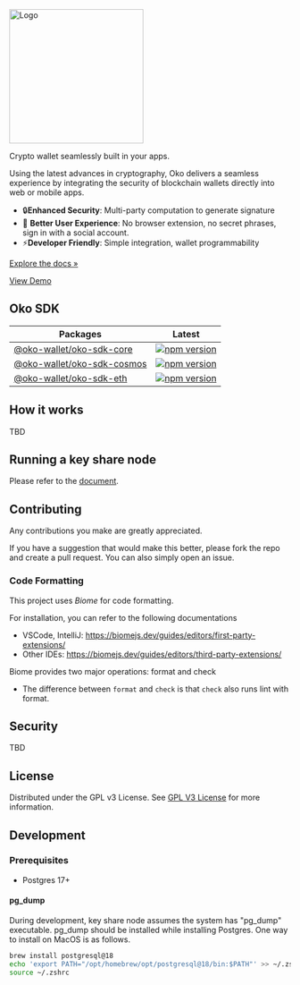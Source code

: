 <a href="https://demo.oko.app/">
  <picture>
    <source media="(prefers-color-scheme: light)" srcset="https://oko-wallet.s3.ap-northeast-2.amazonaws.com/icons/oko_product_logo_light.svg">
    <source media="(prefers-color-scheme: dark)" srcset="https://oko-wallet.s3.ap-northeast-2.amazonaws.com/icons/oko_product_logo_dark.svg">
    <img src="https://oko-wallet.s3.ap-northeast-2.amazonaws.com/icons/oko_product_logo_light.svg" alt="Logo"
    style="width: 240px; height: auto;">
  </picture>
</a>

Crypto wallet seamlessly built in your apps.

Using the latest advances in cryptography, Oko delivers a seamless
experience by integrating the security of blockchain wallets directly into web
or mobile apps.

- 🔒**Enhanced Security**: Multi-party computation to generate signature
- 🚀 **Better User Experience**: No browser extension, no secret phrases, sign
  in with a social account.
- ⚡**Developer Friendly**: Simple integration, wallet programmability

[Explore the docs »](https://docs.oko.app)

[View Demo](https://demo.oko.app)

## Oko SDK

<!-- TODO: update sdk names and links -->

| Packages                                         | Latest                                                                                                                                  |
| ------------------------------------------------ | --------------------------------------------------------------------------------------------------------------------------------------- |
| [@oko-wallet/oko-sdk-core](sdk/oko_sdk_core)     | [![npm version](https://img.shields.io/npm/v/@oko-wallet/oko-sdk-core.svg)](https://www.npmjs.com/package/@oko-wallet/oko-sdk-core)     |
| [@oko-wallet/oko-sdk-cosmos](sdk/oko_sdk_cosmos) | [![npm version](https://img.shields.io/npm/v/@oko-wallet/oko-sdk-cosmos.svg)](https://www.npmjs.com/package/@oko-wallet/oko-sdk-cosmos) |
| [@oko-wallet/oko-sdk-eth](sdk/oko_sdk_eth)       | [![npm version](https://img.shields.io/npm/v/@oko-wallet/oko-sdk-eth.svg)](https://www.npmjs.com/package/@oko-wallet/oko-sdk-eth)       |

## How it works

TBD

## Running a key share node

Please refer to the
[document](https://github.com/chainapsis/oko/blob/main/documentation/key_share_node.md).

## Contributing

Any contributions you make are greatly appreciated.

If you have a suggestion that would make this better, please fork the repo and
create a pull request. You can also simply open an issue.

### Code Formatting

This project uses _Biome_ for code formatting.

For installation, you can refer to the following documentations

- VSCode, IntelliJ: https://biomejs.dev/guides/editors/first-party-extensions/
- Other IDEs: https://biomejs.dev/guides/editors/third-party-extensions/

Biome provides two major operations: format and check

- The difference between `format` and `check` is that `check` also runs lint
  with format.

## Security

TBD

## License

Distributed under the GPL v3 License. See
[GPL V3 License](https://opensource.org/license/gpl-3-0) for more information.

## Development

### Prerequisites

- Postgres 17+

#### pg_dump

During development, key share node assumes the system has "pg_dump" executable.
pg_dump should be installed while installing Postgres. One way to install on
MacOS is as follows.

```sh
brew install postgresql@18
echo 'export PATH="/opt/homebrew/opt/postgresql@18/bin:$PATH"' >> ~/.zshrc
source ~/.zshrc
```
